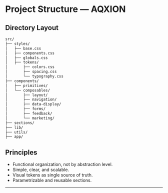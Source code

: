 # Project Structure — AQXION

## Directory Layout

```bash
src/
├── styles/
│   ├── base.css
│   ├── components.css
│   ├── globals.css
│   ├── tokens/
│       ├── colors.css
│       ├── spacing.css
│       └── typography.css
├── components/
│   ├── primitives/
│   └── composables/
│       ├── layout/
│       ├── navigation/
│       ├── data-display/
│       ├── forms/
│       ├── feedback/
│       └── marketing/
├── sections/
├── lib/
├── utils/
├── app/
```

## Principles

- Functional organization, not by abstraction level.
- Simple, clear, and scalable.
- Visual tokens as single source of truth.
- Parametrizable and reusable sections.

---